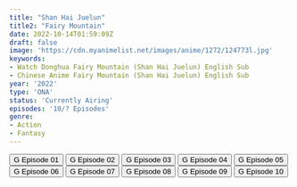 ```yaml
---
title: "Shan Hai Juelun"
title2: "Fairy Mountain"
date: 2022-10-14T01:59:09Z
draft: false
image: 'https://cdn.myanimelist.net/images/anime/1272/124773l.jpg'
keywords:
- Watch Donghua Fairy Mountain (Shan Hai Juelun) English Sub
- Chinese Anime Fairy Mountain (Shan Hai Juelun) English Sub
year: '2022'
type: 'ONA'
status: 'Currently Airing'
episodes: '10/? Episodes'
genre:
- Action
- Fantasy
---
```


<div class="d-g gg-5 gtc-r ai-c">
<button onclick="window.open('?gog=shan-hai-juelun-episode-1','_blank')">G Episode 01</button>
<button onclick="window.open('?gog=shan-hai-juelun-episode-2','_blank')">G Episode 02</button>
<button onclick="window.open('?gog=shan-hai-juelun-episode-3','_blank')">G Episode 03</button>
<button onclick="window.open('?gog=shan-hai-juelun-episode-4','_blank')">G Episode 04</button>
<button onclick="window.open('?gog=shan-hai-juelun-episode-5','_blank')">G Episode 05</button>
<button onclick="window.open('?gog=shan-hai-juelun-episode-6','_blank')">G Episode 06</button>
<button onclick="window.open('?gog=shan-hai-juelun-episode-7','_blank')">G Episode 07</button>
<button onclick="window.open('?gog=shan-hai-juelun-episode-8','_blank')">G Episode 08</button>
<button onclick="window.open('?gog=shan-hai-juelun-episode-9','_blank')">G Episode 09</button>
<button onclick="window.open('?gog=shan-hai-juelun-episode-10','_blank')">G Episode 10</button>
</div>